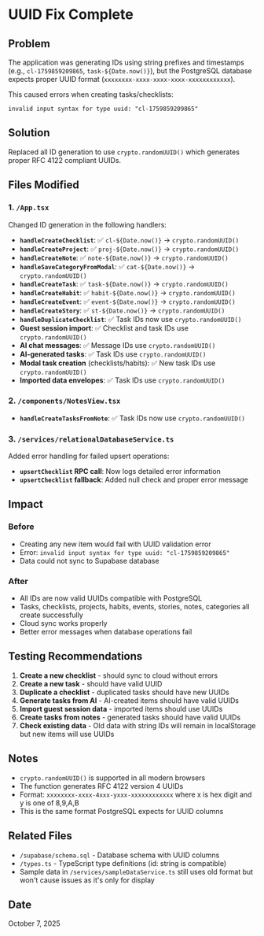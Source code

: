 # UUID Fix Complete

## Problem
The application was generating IDs using string prefixes and timestamps (e.g., `cl-1759859209865`, `task-${Date.now()}`), but the PostgreSQL database expects proper UUID format (`xxxxxxxx-xxxx-xxxx-xxxx-xxxxxxxxxxxx`).

This caused errors when creating tasks/checklists:
```
invalid input syntax for type uuid: "cl-1759859209865"
```

## Solution
Replaced all ID generation to use `crypto.randomUUID()` which generates proper RFC 4122 compliant UUIDs.

## Files Modified

### 1. `/App.tsx`
Changed ID generation in the following handlers:

- **`handleCreateChecklist`**: ✅ `cl-${Date.now()}` → `crypto.randomUUID()`
- **`handleCreateProject`**: ✅ `proj-${Date.now()}` → `crypto.randomUUID()`
- **`handleCreateNote`**: ✅ `note-${Date.now()}` → `crypto.randomUUID()`
- **`handleSaveCategoryFromModal`**: ✅ `cat-${Date.now()}` → `crypto.randomUUID()`
- **`handleCreateTask`**: ✅ `task-${Date.now()}` → `crypto.randomUUID()`
- **`handleCreateHabit`**: ✅ `habit-${Date.now()}` → `crypto.randomUUID()`
- **`handleCreateEvent`**: ✅ `event-${Date.now()}` → `crypto.randomUUID()`
- **`handleCreateStory`**: ✅ `st-${Date.now()}` → `crypto.randomUUID()`
- **`handleDuplicateChecklist`**: ✅ Task IDs now use `crypto.randomUUID()`
- **Guest session import**: ✅ Checklist and task IDs use `crypto.randomUUID()`
- **AI chat messages**: ✅ Message IDs use `crypto.randomUUID()`
- **AI-generated tasks**: ✅ Task IDs use `crypto.randomUUID()`
- **Modal task creation** (checklists/habits): ✅ New task IDs use `crypto.randomUUID()`
- **Imported data envelopes**: ✅ Task IDs use `crypto.randomUUID()`

### 2. `/components/NotesView.tsx`
- **`handleCreateTasksFromNote`**: ✅ Task IDs now use `crypto.randomUUID()`

### 3. `/services/relationalDatabaseService.ts`
Added error handling for failed upsert operations:
- **`upsertChecklist` RPC call**: Now logs detailed error information
- **`upsertChecklist` fallback**: Added null check and proper error message

## Impact

### Before
- Creating any new item would fail with UUID validation error
- Error: `invalid input syntax for type uuid: "cl-1759859209865"`
- Data could not sync to Supabase database

### After
- All IDs are now valid UUIDs compatible with PostgreSQL
- Tasks, checklists, projects, habits, events, stories, notes, categories all create successfully
- Cloud sync works properly
- Better error messages when database operations fail

## Testing Recommendations

1. **Create a new checklist** - should sync to cloud without errors
2. **Create a new task** - should have valid UUID
3. **Duplicate a checklist** - duplicated tasks should have new UUIDs
4. **Generate tasks from AI** - AI-created items should have valid UUIDs
5. **Import guest session data** - imported items should use UUIDs
6. **Create tasks from notes** - generated tasks should have valid UUIDs
7. **Check existing data** - Old data with string IDs will remain in localStorage but new items will use UUIDs

## Notes

- `crypto.randomUUID()` is supported in all modern browsers
- The function generates RFC 4122 version 4 UUIDs
- Format: `xxxxxxxx-xxxx-4xxx-yxxx-xxxxxxxxxxxx` where x is hex digit and y is one of 8,9,A,B
- This is the same format PostgreSQL expects for UUID columns

## Related Files
- `/supabase/schema.sql` - Database schema with UUID columns
- `/types.ts` - TypeScript type definitions (id: string is compatible)
- Sample data in `/services/sampleDataService.ts` still uses old format but won't cause issues as it's only for display

## Date
October 7, 2025
